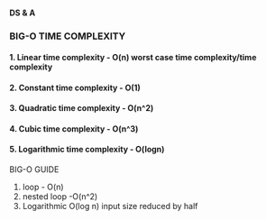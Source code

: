 #### DS & A
### BIG-O TIME COMPLEXITY 

#### 1. Linear time complexity      - O(n) worst case time complexity/time complexity
#### 2. Constant time complexity    - O(1)
#### 3. Quadratic time complexity   - O(n^2)
#### 4. Cubic time complexity       - O(n^3)
#### 5. Logarithmic time complexity - O(logn)


BIG-O GUIDE

1. loop - O(n)
2. nested loop -O(n^2)
3. Logarithmic O(log n) input size reduced by half
